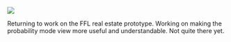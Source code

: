 ![](https://db-feed.s3.amazonaws.com/legacy/Screen_Shot_2016-10-11_at_12_00_46_PM-1476201695144.png)

Returning to work on the FFL real estate prototype. Working on making the probability mode view more useful and understandable. Not quite there yet.
